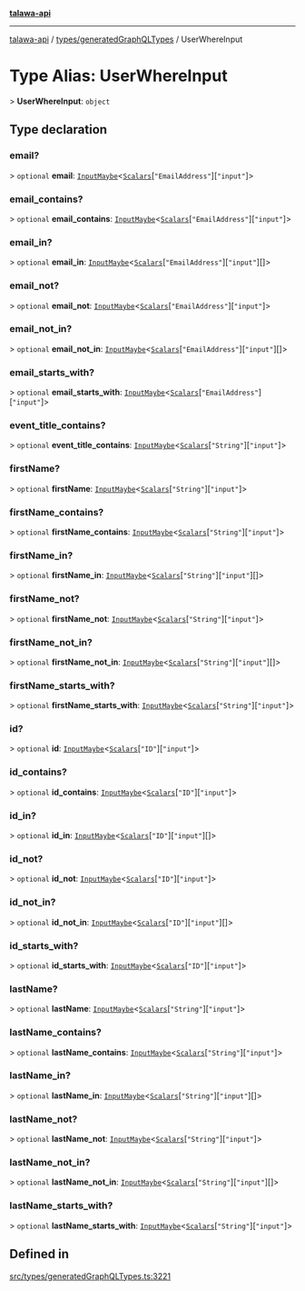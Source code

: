 [**talawa-api**](../../../README.md)

***

[talawa-api](../../../modules.md) / [types/generatedGraphQLTypes](../README.md) / UserWhereInput

# Type Alias: UserWhereInput

\> **UserWhereInput**: `object`

## Type declaration

### email?

\> `optional` **email**: [`InputMaybe`](InputMaybe.md)\<[`Scalars`](Scalars.md)\[`"EmailAddress"`\]\[`"input"`\]\>

### email\_contains?

\> `optional` **email\_contains**: [`InputMaybe`](InputMaybe.md)\<[`Scalars`](Scalars.md)\[`"EmailAddress"`\]\[`"input"`\]\>

### email\_in?

\> `optional` **email\_in**: [`InputMaybe`](InputMaybe.md)\<[`Scalars`](Scalars.md)\[`"EmailAddress"`\]\[`"input"`\][]\>

### email\_not?

\> `optional` **email\_not**: [`InputMaybe`](InputMaybe.md)\<[`Scalars`](Scalars.md)\[`"EmailAddress"`\]\[`"input"`\]\>

### email\_not\_in?

\> `optional` **email\_not\_in**: [`InputMaybe`](InputMaybe.md)\<[`Scalars`](Scalars.md)\[`"EmailAddress"`\]\[`"input"`\][]\>

### email\_starts\_with?

\> `optional` **email\_starts\_with**: [`InputMaybe`](InputMaybe.md)\<[`Scalars`](Scalars.md)\[`"EmailAddress"`\]\[`"input"`\]\>

### event\_title\_contains?

\> `optional` **event\_title\_contains**: [`InputMaybe`](InputMaybe.md)\<[`Scalars`](Scalars.md)\[`"String"`\]\[`"input"`\]\>

### firstName?

\> `optional` **firstName**: [`InputMaybe`](InputMaybe.md)\<[`Scalars`](Scalars.md)\[`"String"`\]\[`"input"`\]\>

### firstName\_contains?

\> `optional` **firstName\_contains**: [`InputMaybe`](InputMaybe.md)\<[`Scalars`](Scalars.md)\[`"String"`\]\[`"input"`\]\>

### firstName\_in?

\> `optional` **firstName\_in**: [`InputMaybe`](InputMaybe.md)\<[`Scalars`](Scalars.md)\[`"String"`\]\[`"input"`\][]\>

### firstName\_not?

\> `optional` **firstName\_not**: [`InputMaybe`](InputMaybe.md)\<[`Scalars`](Scalars.md)\[`"String"`\]\[`"input"`\]\>

### firstName\_not\_in?

\> `optional` **firstName\_not\_in**: [`InputMaybe`](InputMaybe.md)\<[`Scalars`](Scalars.md)\[`"String"`\]\[`"input"`\][]\>

### firstName\_starts\_with?

\> `optional` **firstName\_starts\_with**: [`InputMaybe`](InputMaybe.md)\<[`Scalars`](Scalars.md)\[`"String"`\]\[`"input"`\]\>

### id?

\> `optional` **id**: [`InputMaybe`](InputMaybe.md)\<[`Scalars`](Scalars.md)\[`"ID"`\]\[`"input"`\]\>

### id\_contains?

\> `optional` **id\_contains**: [`InputMaybe`](InputMaybe.md)\<[`Scalars`](Scalars.md)\[`"ID"`\]\[`"input"`\]\>

### id\_in?

\> `optional` **id\_in**: [`InputMaybe`](InputMaybe.md)\<[`Scalars`](Scalars.md)\[`"ID"`\]\[`"input"`\][]\>

### id\_not?

\> `optional` **id\_not**: [`InputMaybe`](InputMaybe.md)\<[`Scalars`](Scalars.md)\[`"ID"`\]\[`"input"`\]\>

### id\_not\_in?

\> `optional` **id\_not\_in**: [`InputMaybe`](InputMaybe.md)\<[`Scalars`](Scalars.md)\[`"ID"`\]\[`"input"`\][]\>

### id\_starts\_with?

\> `optional` **id\_starts\_with**: [`InputMaybe`](InputMaybe.md)\<[`Scalars`](Scalars.md)\[`"ID"`\]\[`"input"`\]\>

### lastName?

\> `optional` **lastName**: [`InputMaybe`](InputMaybe.md)\<[`Scalars`](Scalars.md)\[`"String"`\]\[`"input"`\]\>

### lastName\_contains?

\> `optional` **lastName\_contains**: [`InputMaybe`](InputMaybe.md)\<[`Scalars`](Scalars.md)\[`"String"`\]\[`"input"`\]\>

### lastName\_in?

\> `optional` **lastName\_in**: [`InputMaybe`](InputMaybe.md)\<[`Scalars`](Scalars.md)\[`"String"`\]\[`"input"`\][]\>

### lastName\_not?

\> `optional` **lastName\_not**: [`InputMaybe`](InputMaybe.md)\<[`Scalars`](Scalars.md)\[`"String"`\]\[`"input"`\]\>

### lastName\_not\_in?

\> `optional` **lastName\_not\_in**: [`InputMaybe`](InputMaybe.md)\<[`Scalars`](Scalars.md)\[`"String"`\]\[`"input"`\][]\>

### lastName\_starts\_with?

\> `optional` **lastName\_starts\_with**: [`InputMaybe`](InputMaybe.md)\<[`Scalars`](Scalars.md)\[`"String"`\]\[`"input"`\]\>

## Defined in

[src/types/generatedGraphQLTypes.ts:3221](https://github.com/PalisadoesFoundation/talawa-api/blob/039b0f127fb8caa46d57186ab4b3bb27fe150903/src/types/generatedGraphQLTypes.ts#L3221)
